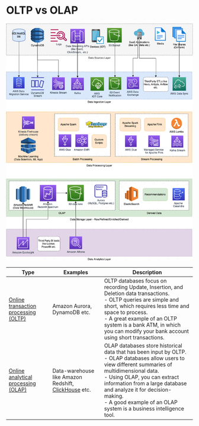# OLTP vs OLAP

![](../../../3_HLDDesignProblems/AWSModernDataArchitecture/AWS-Data-Architecture-ETL-OLTP-OLAP-DataLake.png)

| Type                                                                                                | Examples                                                                        | Description                                                                                                                                                                                                                                                                                                                                 |
|-----------------------------------------------------------------------------------------------------|---------------------------------------------------------------------------------|---------------------------------------------------------------------------------------------------------------------------------------------------------------------------------------------------------------------------------------------------------------------------------------------------------------------------------------------|
| [Online transaction processing (OLTP)](https://en.wikipedia.org/wiki/Online_transaction_processing) | Amazon Aurora, DynamoDB etc.                                                    | OLTP databases focus on recording Update, Insertion, and Deletion data transactions.<br/>- OLTP queries are simple and short, which requires less time and space to process.<br/>- A great example of an OLTP system is a bank ATM, in which you can modify your bank account using short transactions.                                     |
| [Online analytical processing (OLAP)](https://en.wikipedia.org/wiki/Online_analytical_processing)   | Data-warehouse like Amazon Redshift, [ClickHouse](https://clickhouse.com/) etc. | OLAP databases store historical data that has been input by OLTP. <br/>- OLAP databases allow users to view different summaries of multidimensional data. <br/>- Using OLAP, you can extract information from a large database and analyze it for decision-making. <br/>- A good example of an OLAP system is a business intelligence tool. |
